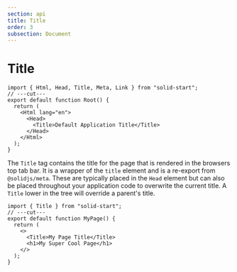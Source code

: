 ```yaml
---
section: api
title: Title
order: 3
subsection: Document
---
```


# Title

```tsx twoslash
import { Html, Head, Title, Meta, Link } from "solid-start";
// ---cut---
export default function Root() {
  return (
    <Html lang="en">
      <Head>
        <Title>Default Application Title</Title>
      </Head>
    </Html>
  );
}
```

The `Title` tag contains the title for the page that is rendered in the browsers top tab bar. It is a wrapper of the `title` element and is a re-export from `@solidjs/meta`. These are typically placed in the `Head` element but can also be placed throughout your application code to overwrite the current title. A `Title` lower in the tree will override a parent's title.

```tsx twoslash
import { Title } from "solid-start";
// ---cut---
export default function MyPage() {
  return (
    <>
      <Title>My Page Title</Title>
      <h1>My Super Cool Page</h1>
    </>
  );
}
```